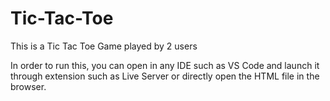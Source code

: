 # Tic-Tac-Toe
This is a Tic Tac Toe Game played by 2 users

In order to run this, you can open in any IDE such as VS Code and launch it through extension such as Live Server or directly open the HTML file in the browser.
